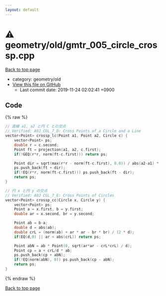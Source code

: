```yaml
---
layout: default
---
```


<!-- mathjax config similar to math.stackexchange -->
<script type="text/javascript" async
  src="https://cdnjs.cloudflare.com/ajax/libs/mathjax/2.7.5/MathJax.js?config=TeX-MML-AM_CHTML">
</script>
<script type="text/x-mathjax-config">
  MathJax.Hub.Config({
    TeX: { equationNumbers: { autoNumber: "AMS" }},
    tex2jax: {
      inlineMath: [ ['$','$'] ],
      processEscapes: true
    },
    "HTML-CSS": { matchFontHeight: false },
    displayAlign: "left",
    displayIndent: "2em"
  });
</script>

<script type="text/javascript" src="https://cdnjs.cloudflare.com/ajax/libs/jquery/3.4.1/jquery.min.js"></script>
<script src="https://cdn.jsdelivr.net/npm/jquery-balloon-js@1.1.2/jquery.balloon.min.js" integrity="sha256-ZEYs9VrgAeNuPvs15E39OsyOJaIkXEEt10fzxJ20+2I=" crossorigin="anonymous"></script>
<script type="text/javascript" src="../../../assets/js/copy-button.js"></script>
<link rel="stylesheet" href="../../../assets/css/copy-button.css" />


# :warning: geometry/old/gmtr_005_circle_crossp.cpp
<a href="../../../index.html">Back to top page</a>

* category: geometry/old
* <a href="{{ site.github.repository_url }}/blob/master/geometry/old/gmtr_005_circle_crossp.cpp">View this file on GitHub</a>
    - Last commit date: 2019-11-24 02:02:41 +0900




## Code
{% raw %}
```cpp
// 直線 a1, a2 と円 C との交点
// Verified: AOJ CGL_7_D: Cross Points of a Circle and a Line
vector<Point> crossp_lc(Point a1, Point a2, Circle c) {
    vector<Point> ps;
    double r = c.second;
    Point ft = projection(a1, a2, c.first);
    if(!GEQ(r*r, norm(ft-c.first))) return ps;

    Point dir = sqrt(max(r*r - norm(ft-c.first), 0.0)) / abs(a2-a1) * (a2-a1);
    ps.push_back(ft + dir);
    if(!EQ(r*r, norm(ft-c.first))) ps.push_back(ft - dir);
    return ps;
}

// 円 x と円 y の交点
// Verified: AOJ CGL_7_E: Cross Points of Circles
vector<Point> crossp_cc(Circle x, Circle y) {
    vector<Point> ps;
    Point a = x.first, b = y.first;
    double ar = x.second, br = y.second;

    Point ab = b-a;
    double d = abs(ab);
    double crL = (norm(ab) + ar * ar - br * br) / (2 * d);
    if(EQ(d,0) || ar < abs(crL)) return ps;

    Point abN = ab * Point(0, sqrt(ar*ar - crL*crL) / d);
    Point cp = a + crL/d * ab;
    ps.push_back(cp + abN);
    if(!EQ(norm(abN), 0)) ps.push_back(cp - abN);
    return ps;
}

```
{% endraw %}

<a href="../../../index.html">Back to top page</a>

